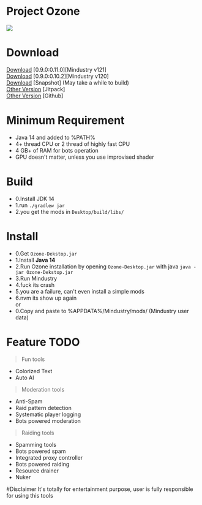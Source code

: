 # Project Ozone

[![](https://jitpack.io/v/o7-Fire/Mindustry-Ozone.svg)](https://jitpack.io/#o7-Fire/Mindustry-Ozone)
# Download

[Download](https://jitpack.io/com/github/o7-Fire/Mindustry-Ozone/Desktop/a8805a30a5/Desktop-a8805a30a5.jar)
[0.9.0:0.11.0][Mindustry v121] \
[Download](https://github.com/o7-Fire/Mindustry-Ozone/releases/download/v120/Ozone-Desktop.jar)
[0.9.0:0.10.2][Mindustry v120] \
[Download](https://jitpack.io/com/github/o7-Fire/Mindustry-Ozone/Desktop/-SNAPSHOT/Desktop--SNAPSHOT.jar) [Snapshot] (May take a while to build) \
[Other Version](https://jitpack.io/#o7-Fire/Mindustry-Ozone) [Jitpack] \
[Other Version](https://github.com/o7-Fire/Mindustry-Ozone/actions) [Github]

# Minimum Requirement
* Java 14 and added to %PATH%
* 4+ thread CPU or 2 thread of highly fast CPU
* 4 GB+ of RAM for bots operation
* GPU doesn't matter, unless you use improvised shader

# Build 
* 0.Install JDK 14
* 1.run `./gradlew jar`
* 2.you get the mods in `Desktop/build/libs/`

# Install
* 0.Get `Ozone-Dekstop.jar`
* 1.Install **Java 14**
* 2.Run Ozone installation by opening `Ozone-Desktop.jar` with java `java -jar Ozone-Dekstop.jar`
* 3.Run Mindustry
* 4.fuck its crash
* 5.you are a failure, can't even install a simple mods
* 6.nvm its show up again\
or
* 0.Copy and paste to %APPDATA%/Mindustry/mods/ (Mindustry user data)

# Feature TODO
> Fun tools
* Colorized Text
* Auto AI

> Moderation tools
* Anti-Spam
* Raid pattern detection
* Systematic player logging
* Bots powered moderation

> Raiding tools
* Spamming tools
* Bots powered spam
* Integrated proxy controller
* Bots powered raiding
* Resource drainer
* Nuker

#Disclaimer
It's totally for entertainment purpose, user is fully responsible for using this tools